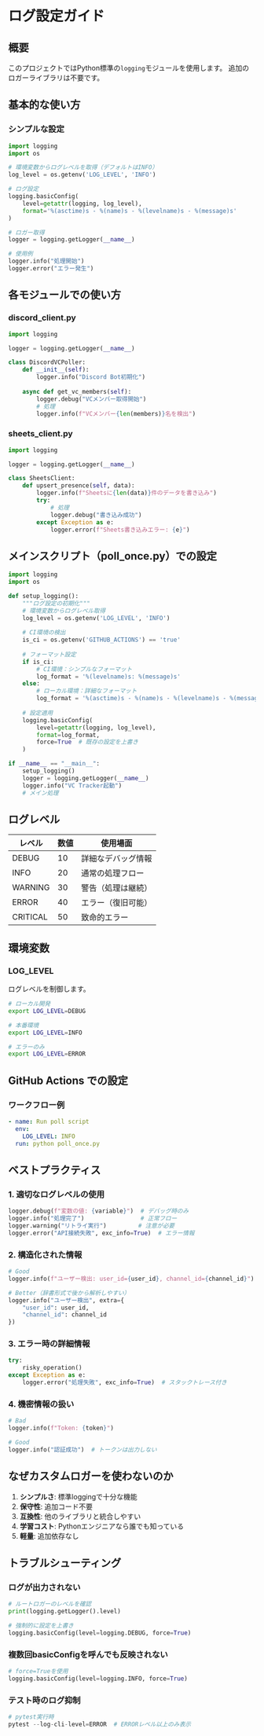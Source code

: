 # ログ設定ガイド

## 概要
このプロジェクトではPython標準の`logging`モジュールを使用します。
追加のロガーライブラリは不要です。

## 基本的な使い方

### シンプルな設定
```python
import logging
import os

# 環境変数からログレベルを取得（デフォルトはINFO）
log_level = os.getenv('LOG_LEVEL', 'INFO')

# ログ設定
logging.basicConfig(
    level=getattr(logging, log_level),
    format='%(asctime)s - %(name)s - %(levelname)s - %(message)s'
)

# ロガー取得
logger = logging.getLogger(__name__)

# 使用例
logger.info("処理開始")
logger.error("エラー発生")
```

## 各モジュールでの使い方

### discord_client.py
```python
import logging

logger = logging.getLogger(__name__)

class DiscordVCPoller:
    def __init__(self):
        logger.info("Discord Bot初期化")
    
    async def get_vc_members(self):
        logger.debug("VCメンバー取得開始")
        # 処理
        logger.info(f"VCメンバー{len(members)}名を検出")
```

### sheets_client.py
```python
import logging

logger = logging.getLogger(__name__)

class SheetsClient:
    def upsert_presence(self, data):
        logger.info(f"Sheetsに{len(data)}件のデータを書き込み")
        try:
            # 処理
            logger.debug("書き込み成功")
        except Exception as e:
            logger.error(f"Sheets書き込みエラー: {e}")
```

## メインスクリプト（poll_once.py）での設定

```python
import logging
import os

def setup_logging():
    """ログ設定の初期化"""
    # 環境変数からログレベル取得
    log_level = os.getenv('LOG_LEVEL', 'INFO')
    
    # CI環境の検出
    is_ci = os.getenv('GITHUB_ACTIONS') == 'true'
    
    # フォーマット設定
    if is_ci:
        # CI環境：シンプルなフォーマット
        log_format = '%(levelname)s: %(message)s'
    else:
        # ローカル環境：詳細なフォーマット
        log_format = '%(asctime)s - %(name)s - %(levelname)s - %(message)s'
    
    # 設定適用
    logging.basicConfig(
        level=getattr(logging, log_level),
        format=log_format,
        force=True  # 既存の設定を上書き
    )

if __name__ == "__main__":
    setup_logging()
    logger = logging.getLogger(__name__)
    logger.info("VC Tracker起動")
    # メイン処理
```

## ログレベル

| レベル | 数値 | 使用場面 |
|---|---|---|
| DEBUG | 10 | 詳細なデバッグ情報 |
| INFO | 20 | 通常の処理フロー |
| WARNING | 30 | 警告（処理は継続） |
| ERROR | 40 | エラー（復旧可能） |
| CRITICAL | 50 | 致命的エラー |

## 環境変数

### LOG_LEVEL
ログレベルを制御します。

```bash
# ローカル開発
export LOG_LEVEL=DEBUG

# 本番環境
export LOG_LEVEL=INFO

# エラーのみ
export LOG_LEVEL=ERROR
```

## GitHub Actions での設定

### ワークフロー例
```yaml
- name: Run poll script
  env:
    LOG_LEVEL: INFO
  run: python poll_once.py
```

## ベストプラクティス

### 1. 適切なログレベルの使用
```python
logger.debug(f"変数の値: {variable}")  # デバッグ時のみ
logger.info("処理完了")                # 正常フロー
logger.warning("リトライ実行")         # 注意が必要
logger.error("API接続失敗", exc_info=True)  # エラー情報
```

### 2. 構造化された情報
```python
# Good
logger.info(f"ユーザー検出: user_id={user_id}, channel_id={channel_id}")

# Better（辞書形式で後から解析しやすい）
logger.info("ユーザー検出", extra={
    "user_id": user_id,
    "channel_id": channel_id
})
```

### 3. エラー時の詳細情報
```python
try:
    risky_operation()
except Exception as e:
    logger.error("処理失敗", exc_info=True)  # スタックトレース付き
```

### 4. 機密情報の扱い
```python
# Bad
logger.info(f"Token: {token}")

# Good
logger.info("認証成功")  # トークンは出力しない
```

## なぜカスタムロガーを使わないのか

1. **シンプルさ**: 標準loggingで十分な機能
2. **保守性**: 追加コード不要
3. **互換性**: 他のライブラリと統合しやすい
4. **学習コスト**: Pythonエンジニアなら誰でも知っている
5. **軽量**: 追加依存なし

## トラブルシューティング

### ログが出力されない
```python
# ルートロガーのレベルを確認
print(logging.getLogger().level)

# 強制的に設定を上書き
logging.basicConfig(level=logging.DEBUG, force=True)
```

### 複数回basicConfigを呼んでも反映されない
```python
# force=Trueを使用
logging.basicConfig(level=logging.INFO, force=True)
```

### テスト時のログ抑制
```python
# pytest実行時
pytest --log-cli-level=ERROR  # ERRORレベル以上のみ表示
```